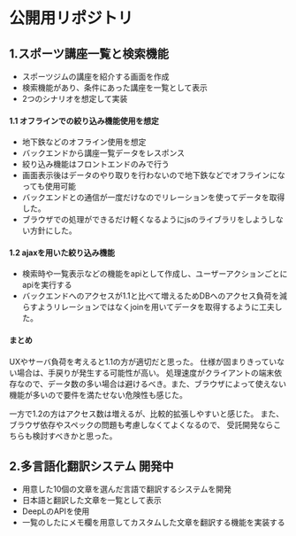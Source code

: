 # 公開用リポジトリ

## 1.スポーツ講座一覧と検索機能

* スポーツジムの講座を紹介する画面を作成
* 検索機能があり、条件にあった講座を一覧として表示
* 2つのシナリオを想定して実装

#### 1.1 オフラインでの絞り込み機能使用を想定

* 地下鉄などのオフライン使用を想定
* バックエンドから講座一覧データをレスポンス
* 絞り込み機能はフロントエンドのみで行う
* 画面表示後はデータのやり取りを行わないので地下鉄などでオフラインになっても使用可能
* バックエンドとの通信が一度だけなのでリレーションを使ってデータを取得した。
* ブラウザでの処理ができるだけ軽くなるようにjsのライブラリをしようしない方針にした。

#### 1.2 ajaxを用いた絞り込み機能

* 検索時や一覧表示などの機能をapiとして作成し、ユーザーアクションごとにapiを実行する
* バックエンドへのアクセスが1.1と比べて増えるためDBへのアクセス負荷を減らすようリレーションではなくjoinを用いてデータを取得するように工夫した。

#### まとめ

UXやサーバ負荷を考えると1.1の方が適切だと思った。
仕様が固まりきっていない場合は、手戻りが発生する可能性が高い。
処理速度がクライアントの端末依存なので、データ数の多い場合は避けるべき。また、ブラウザによって使えない機能が多いので要件を満たせない危険性も感じた。

一方で1.2の方はアクセス数は増えるが、比較的拡張しやすいと感じた。
また、ブラウザ依存やスペックの問題も考慮しなくてよくなるので、
受託開発ならこちらも検討すべきかと思った。

## 2.多言語化翻訳システム 開発中

* 用意した10個の文章を選んだ言語で翻訳するシステムを開発
* 日本語と翻訳した文章を一覧として表示
* DeepLのAPIを使用
* 一覧のしたにメモ欄を用意してカスタムした文章を翻訳する機能を実装する



